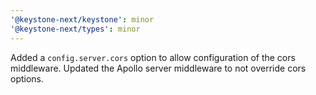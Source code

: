 ```yaml
---
'@keystone-next/keystone': minor
'@keystone-next/types': minor
---
```


Added a `config.server.cors` option to allow configuration of the cors middleware. Updated the Apollo server middleware to not override cors options.
